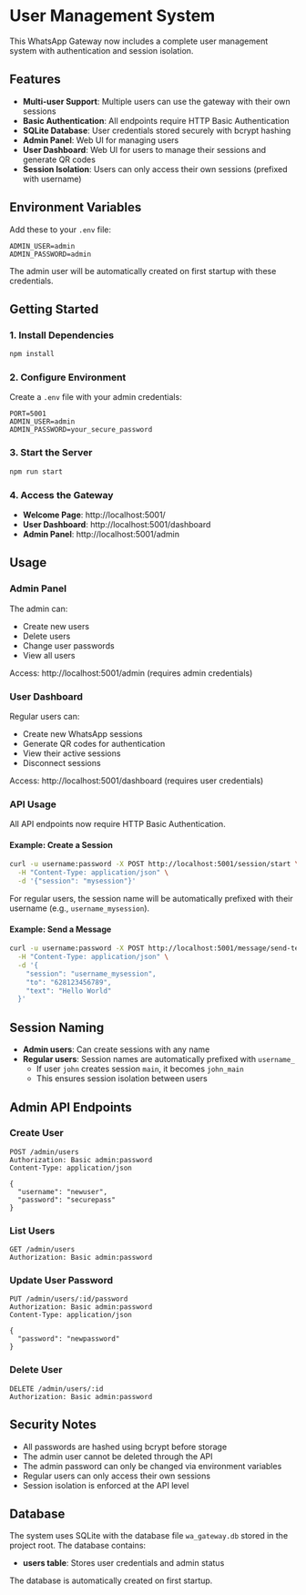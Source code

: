 # User Management System

This WhatsApp Gateway now includes a complete user management system with authentication and session isolation.

## Features

- **Multi-user Support**: Multiple users can use the gateway with their own sessions
- **Basic Authentication**: All endpoints require HTTP Basic Authentication
- **SQLite Database**: User credentials stored securely with bcrypt hashing
- **Admin Panel**: Web UI for managing users
- **User Dashboard**: Web UI for users to manage their sessions and generate QR codes
- **Session Isolation**: Users can only access their own sessions (prefixed with username)

## Environment Variables

Add these to your `.env` file:

```env
ADMIN_USER=admin
ADMIN_PASSWORD=admin
```

The admin user will be automatically created on first startup with these credentials.

## Getting Started

### 1. Install Dependencies

```bash
npm install
```

### 2. Configure Environment

Create a `.env` file with your admin credentials:

```env
PORT=5001
ADMIN_USER=admin
ADMIN_PASSWORD=your_secure_password
```

### 3. Start the Server

```bash
npm run start
```

### 4. Access the Gateway

- **Welcome Page**: http://localhost:5001/
- **User Dashboard**: http://localhost:5001/dashboard
- **Admin Panel**: http://localhost:5001/admin

## Usage

### Admin Panel

The admin can:
- Create new users
- Delete users
- Change user passwords
- View all users

Access: http://localhost:5001/admin (requires admin credentials)

### User Dashboard

Regular users can:
- Create new WhatsApp sessions
- Generate QR codes for authentication
- View their active sessions
- Disconnect sessions

Access: http://localhost:5001/dashboard (requires user credentials)

### API Usage

All API endpoints now require HTTP Basic Authentication.

#### Example: Create a Session

```bash
curl -u username:password -X POST http://localhost:5001/session/start \
  -H "Content-Type: application/json" \
  -d '{"session": "mysession"}'
```

For regular users, the session name will be automatically prefixed with their username (e.g., `username_mysession`).

#### Example: Send a Message

```bash
curl -u username:password -X POST http://localhost:5001/message/send-text \
  -H "Content-Type: application/json" \
  -d '{
    "session": "username_mysession",
    "to": "628123456789",
    "text": "Hello World"
  }'
```

## Session Naming

- **Admin users**: Can create sessions with any name
- **Regular users**: Session names are automatically prefixed with `username_`
  - If user `john` creates session `main`, it becomes `john_main`
  - This ensures session isolation between users

## Admin API Endpoints

### Create User
```
POST /admin/users
Authorization: Basic admin:password
Content-Type: application/json

{
  "username": "newuser",
  "password": "securepass"
}
```

### List Users
```
GET /admin/users
Authorization: Basic admin:password
```

### Update User Password
```
PUT /admin/users/:id/password
Authorization: Basic admin:password
Content-Type: application/json

{
  "password": "newpassword"
}
```

### Delete User
```
DELETE /admin/users/:id
Authorization: Basic admin:password
```

## Security Notes

- All passwords are hashed using bcrypt before storage
- The admin user cannot be deleted through the API
- The admin password can only be changed via environment variables
- Regular users can only access their own sessions
- Session isolation is enforced at the API level

## Database

The system uses SQLite with the database file `wa_gateway.db` stored in the project root. The database contains:

- **users table**: Stores user credentials and admin status

The database is automatically created on first startup.
